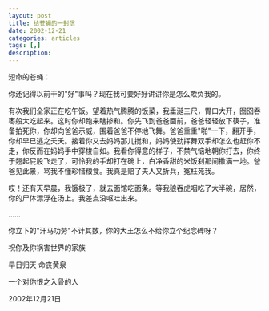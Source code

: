 ```yaml
---
layout: post
title: 给苍蝇的一封信 
date: 2002-12-21
categories: articles
tags: [,]
description: 
---
```


短命的苍蝇：

你还记得以前干的"好"事吗？现在我可要好好讲讲你是怎么欺负我的。

有次我们全家正在吃午饭。望着热气腾腾的饭菜，我垂涎三尺，胃口大开，囫囵吞枣般大吃起来。这时你却跑来瞎掺和。你先飞到爸爸面前，爸爸轻轻放下筷子，准备拍死你，你却向爸爸示威，围着爸爸不停地飞舞。爸爸重重"啪"一下，翻开手，你却早已逃之夭夭。接着你又去妈妈那儿搅和，妈妈使劲挥舞双手却怎么也赶你不走，你反而在妈妈手中穿梭自如。我看你得意的样子，不禁气恼地朝你打去，你终于翘起屁股飞走了，可怜我的手却打在碗上，白净香甜的米饭刹那间撒满一地。爸爸见此景，骂我不懂珍惜粮食。我真是赔了夫人又折兵，冤枉死我。

哎！还有天早晨，我饿极了，就去面馆吃面条。等我狼吞虎咽吃了大半碗，居然，你的尸体漂浮在汤上。我差点没呕吐出来。

……

你立下的"汗马功劳"不计其数，你的大王怎么不给你立个纪念碑呀？

祝你及你祸害世界的家族

早日归天  命丧黄泉

一个对你恨之入骨的人

2002年12月21日
